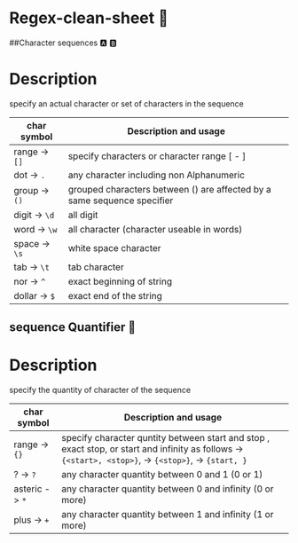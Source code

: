 # Regex-clean-sheet 🔎

##Character sequences 🅰️ 🅱️

# Description
specify an actual character or set of characters in the sequence

char symbol     |     Description and usage
----------------|---------------------------
range -> `[]`   | specify characters or character range [<char1> - <charN>]
dot -> `.`      | any character including non Alphanumeric
group -> `()`   | grouped characters between () are affected by a same sequence specifier
digit -> `\d`   | all digit
word -> `\w`    | all character (character useable in words)
space -> `\s`   | white space character
tab -> `\t`     | tab character
nor -> `^`      | exact beginning of string
dollar -> `$`   | exact end of the string


## sequence Quantifier 🧮

# Description
specify the quantity of character of the sequence

char symbol     |     Description and usage
----------------|---------------------------
range -> `{}`   | specify character quntity between start and stop , exact stop, or start and infinity as follows -> `{<start>, <stop>}`,  -> `{<stop>}`, -> `{start, }` 
? ->  `?`       | any character quantity between 0 and 1 (0 or 1)
asteric -> `*`  | any character quantity between 0 and infinity (0 or more)
plus -> `+`     | any character quantity between 1 and infinity (1 or more)

